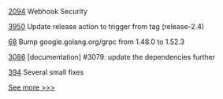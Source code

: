 
[2094](https://github.com/hyperledger/aries-cloudagent-python/pull/2094) Webhook Security

[3950](https://github.com/hyperledger/fabric/pull/3950) Update release action to trigger from tag (release-2.4)

[68](https://github.com/hyperledger/fabric-chaincode-go/pull/68) Bump google.golang.org/grpc from 1.48.0 to 1.52.3

[3086](https://github.com/hyperledger/iroha/pull/3086) [documentation] #3079: update the dependencies further

[394](https://github.com/hyperledger-labs/private-data-objects/pull/394) Several small fixes


[See more >>>](https://start-here.hyperledger.org/pull-requests)
